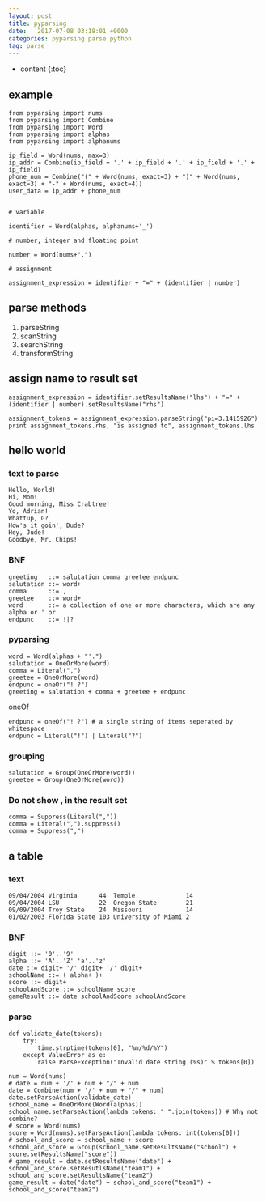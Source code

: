 ```yaml
---
layout: post
title: pyparsing
date:   2017-07-08 03:18:01 +0000
categories: pyparsing parse python
tag: parse
---
```


* content
{:toc}


## example

```
from pyparsing import nums
from pyparsing import Combine
from pyparsing import Word
from pyparsing import alphas
from pyparsing import alphanums

ip_field = Word(nums, max=3)
ip_addr = Combine(ip_field + '.' + ip_field + '.' + ip_field + '.' + ip_field)
phone_num = Combine("(" + Word(nums, exact=3) + ")" + Word(nums, exact=3) + "-" + Word(nums, exact=4))
user_data = ip_addr + phone_num


# variable

identifier = Word(alphas, alphanums+'_')

# number, integer and floating point

number = Word(nums+".")

# assignment

assignment_expression = identifier + "=" + (identifier | number)

```

## parse methods

1. parseString
2. scanString
3. searchString
4. transformString


## assign name to result set

```
assignment_expression = identifier.setResultsName("lhs") + "=" + (identifier | number).setResultsName("rhs")

assignment_tokens = assignment_expression.parseString("pi=3.1415926")
print assignment_tokens.rhs, "is assigned to", assignment_tokens.lhs
```

## hello world

### text to parse
```
Hello, World!
Hi, Mom!
Good morning, Miss Crabtree!
Yo, Adrian!
Whattup, G?
How's it goin', Dude?
Hey, Jude!
Goodbye, Mr. Chips!
```

### BNF

```
greeting   ::= salutation comma greetee endpunc
salutation ::= word+
comma      ::= ,
greetee    ::= word+
word       ::= a collection of one or more characters, which are any alpha or ' or .
endpunc    ::= !|?
```

### pyparsing

```
word = Word(alphas + "'.")
salutation = OneOrMore(word)
comma = Literal(",")
greetee = OneOrMore(word)
endpunc = oneOf("! ?")
greeting = salutation + comma + greetee + endpunc
```
oneOf
```
endpunc = oneOf("! ?") # a single string of items seperated by whitespace
endpunc = Literal("!") | Literal("?")
```


### grouping

```
salutation = Group(OneOrMore(word))
greetee = Group(OneOrMore(word))
```

### Do not show , in the result set

```
comma = Suppress(Literal(","))
comma = Literal(",").suppress()
comma = Suppress(",")
```


## a table

### text
```
09/04/2004 Virginia      44  Temple              14
09/04/2004 LSU           22  Oregon State        21
09/09/2004 Troy State    24  Missouri            14
01/02/2003 Florida State 103 University of Miami 2
```
### BNF

```
digit ::= '0'..'9'
alpha ::= 'A'..'Z' 'a'..'z'
date ::= digit+ '/' digit+ '/' digit+
schoolName ::= ( alpha+ )+
score ::= digit+
schoolAndScore ::= schoolName score
gameResult ::= date schoolAndScore schoolAndScore
```

### parse

```
def validate_date(tokens):
    try:
        time.strptime(tokens[0], "%m/%d/%Y")
    except ValueError as e:
        raise ParseException("Invalid date string (%s)" % tokens[0])

num = Word(nums)
# date = num + '/' + num + "/" + num
date = Combine(num + '/' + num + "/" + num)
date.setParseAction(validate_date)
school_name = OneOrMore(Word(alphas))
school_name.setParseAction(lambda tokens: " ".join(tokens)) # Why not combine?
# score = Word(nums)
score = Word(nums).setParseAction(lambda tokens: int(tokens[0]))
# school_and_score = school_name + score
school_and_score = Group(school_name.setResultsName("school") + score.setResultsName("score"))
# game_result = date.setResultsName("date") + school_and_score.setResutlsName("team1") + school_and_score.setResultsName("team2")
game_result = date("date") + school_and_score("team1") + school_and_score("team2")
```


[jekyll]:      http://jekyllrb.com
[jekyll-gh]:   https://github.com/jekyll/jekyll
[jekyll-help]: https://github.com/jekyll/jekyll-help
